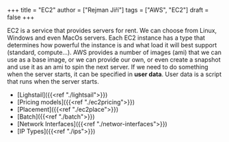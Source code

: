 +++ 
title = "EC2"
author = ["Rejman Jiří"]
tags = ["AWS", "EC2"]
draft = false
+++ 

EC2 is a service that provides servers for rent. We can choose from Linux, Windows and even MacOs servers. Each EC2 instance has a type that determines how powerful the instance is and what load it will best support (standard, compute...). AWS provides a number of images (ami) that we can use as a base image, or we can provide our own, or even create a snapshot and use it as an ami to spin the next server. If we need to do something when the server starts, it can be specified in **user data**. User data is a script that runs when the server starts.


- [Lighstail]({{<ref "./lightsail">}})
- [Pricing models]({{<ref "./ec2pricing">}})
- [Placement]({{<ref "./ec2place">}})
- [Batch]({{<ref "./batch">}})
- [Network Interfaces]({{<ref "./networ-interfaces">}})
- [IP Types]({{<ref "./ips">}})

